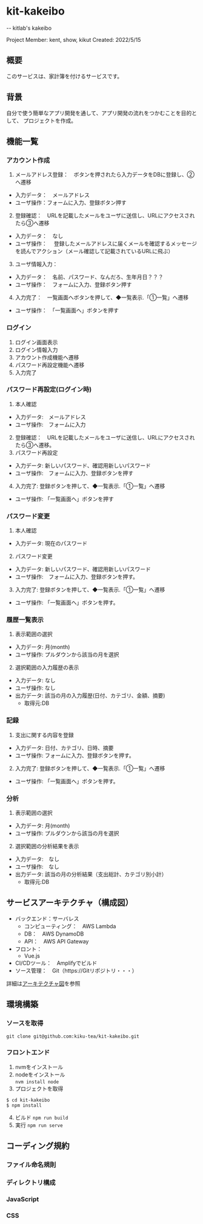 # kit-kakeibo
--
kitlab's kakeibo

Project Member: kent, show, kikut
Created: 2022/5/15


## 概要
このサービスは、家計簿を付けるサービスです。


## 背景
自分で使う簡単なアプリ開発を通して、アプリ開発の流れをつかむことを目的として、
プロジェクトを作成。


## 機能一覧
### アカウント作成
1. メールアドレス登録：　ボタンを押されたら入力データをDBに登録し、②へ遷移
  - 入力データ：　メールアドレス
  - ユーザ操作：フォームに入力、登録ボタン押す
2. 登録確認：　URLを記載したメールをユーザに送信し、URLにアクセスされたら③へ遷移
  - 入力データ：　なし
  - ユーザ操作：　
    登録したメールアドレスに届くメールを確認するメッセージを読んでアクション（メール確認して記載されているURLに飛ぶ）
3. ユーザ情報入力：
  - 入力データ：　名前、パスワード、なんだろ、生年月日？？？
  - ユーザ操作：　フォームに入力、登録ボタン押す
4. 入力完了：　一覧画面へボタンを押して、◆一覧表示.「①一覧」へ遷移
  - ユーザ操作：　「一覧画面へ」ボタンを押す

### ログイン
1. ログイン画面表示
  1. ログイン情報入力
  2. アカウント作成機能へ遷移
  3. パスワード再設定機能へ遷移
2. 入力完了 

### パスワード再設定(ログイン時)
1. 本人確認
  - 入力データ:　メールアドレス
  - ユーザ操作:　フォームに入力
2. 登録確認：　URLを記載したメールをユーザに送信し、URLにアクセスされたら③へ遷移。
3. パスワード再設定
  - 入力データ:  新しいパスワード、確認用新しいパスワード
  - ユーザ操作:　フォームに入力、登録ボタンを押す
4. 入力完了: 登録ボタンを押して、◆一覧表示.「①一覧」へ遷移
  - ユーザ操作:  「一覧画面へ」ボタンを押す

### パスワード変更
1. 本人確認
  - 入力データ:  現在のパスワード
2. パスワード変更
  - 入力データ:  新しいパスワード、確認用新しいパスワード
  - ユーザ操作:　フォームに入力、登録ボタンを押す。
3.  入力完了: 登録ボタンを押して、◆一覧表示.「①一覧」へ遷移
  - ユーザ操作:  「一覧画面へ」ボタンを押す。

### 履歴一覧表示
1. 表示範囲の選択
  - 入力データ:  月(month)
  - ユーザ操作:  プルダウンから該当の月を選択
2. 選択範囲の入力履歴の表示
  - 入力データ:  なし
  - ユーザ操作:  なし
  - 出力データ:  該当の月の入力履歴(日付、カテゴリ、金額、摘要)
    - 取得元:DB 

### 記録
1. 支出に関する内容を登録
  - 入力データ:  日付、カテゴリ、日時、摘要
  - ユーザ操作:  フォームに入力、登録ボタンを押す。
2.  入力完了: 登録ボタンを押して、◆一覧表示.「①一覧」へ遷移
  - ユーザ操作:  「一覧画面へ」ボタンを押す。

### 分析
1. 表示範囲の選択
  - 入力データ:  月(month)
  - ユーザ操作:  プルダウンから該当の月を選択
2. 選択範囲の分析結果を表示
  - 入力データ:　なし
  - ユーザ操作:　なし
  - 出力データ:  該当の月の分析結果（支出総計、カテゴリ別小計）
    - 取得元:DB 

  
### 


## サービスアーキテクチャ（構成図）
- バックエンド：サーバレス
  - コンピューティング：　AWS Lambda
  - DB：　AWS DynamoDB
  - API：　AWS API Gateway
- フロント：
  - Vue.js
- CI/CDツール：　Amplifyでビルド
- ソース管理：　Git（https://Gitリポジトリ・・・）

詳細は[アーキテクチャ図](./docs/architects.png)を参照

## 環境構築
### ソースを取得
```
git clone git@github.com:kiku-tea/kit-kakeibo.git
```

### フロントエンド
1. nvmをインストール
2. nodeをインストール  
  ``nvm install node``
3. プロジェクトを取得  
  ```
  $ cd kit-kakeibo
  $ npm install
  ```
4. ビルド
   ``npm run build``
5. 実行
   ``npm run serve``


## コーディング規約
### ファイル命名規則

### ディレクトリ構成


### JavaScript

### CSS

###
